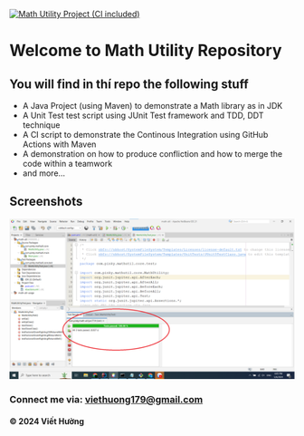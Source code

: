 [![Math Utility Project (CI included)](https://github.com/viet-huong-ne/math-util/actions/workflows/maven.yml/badge.svg)](https://github.com/viet-huong-ne/math-util/actions/workflows/maven.yml)
# Welcome to Math Utility Repository

## You will find in thí repo the following stuff

* A Java Project (using Maven) to demonstrate a Math library as in JDK
* A Unit Test test script using JUnit Test framework and TDD, DDT technique
* A CI script to demonstrate the Continous Integration using GitHub Actions with Maven
* A demonstration on how to produce confliction and how to merge the code within a teamwork
* and more...

## Screenshots
![Source code and test script](https://github.com/viet-huong-ne/math-util/blob/main/sreenshots/SourceCodeAndUnitTest.png)
### Connect me via: viethuong179@gmail.com

#### &#169; 2024 Viết Hường
